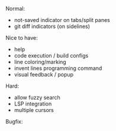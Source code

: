 Normal:
- not-saved indicator on tabs/split panes
- git diff indicators (on sidelines)

Nice to have:
- help
- code execution / build configs
- line coloring/marking
- invent lines programming command
- visual feedback / popup


Hard:
- allow fuzzy search
- LSP integration
- multiple cursors

Bugfix:
